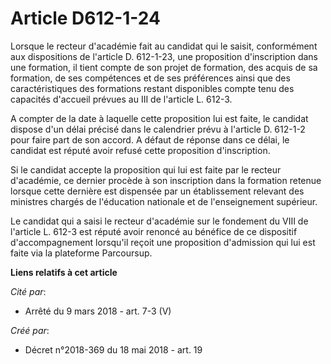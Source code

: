 # Article D612-1-24

Lorsque le recteur d'académie fait au candidat qui le saisit, conformément aux dispositions de l'article D. 612-1-23, une
proposition d'inscription dans une formation, il tient compte de son projet de formation, des acquis de sa formation, de ses
compétences et de ses préférences ainsi que des caractéristiques des formations restant disponibles compte tenu des capacités
d'accueil prévues au III de l'article L. 612-3.

A compter de la date à laquelle cette proposition lui est faite, le candidat dispose d'un délai précisé dans le calendrier
prévu à l'article D. 612-1-2 pour faire part de son accord. A défaut de réponse dans ce délai, le candidat est réputé avoir
refusé cette proposition d'inscription.

Si le candidat accepte la proposition qui lui est faite par le recteur d'académie, ce dernier procède à son inscription dans
la formation retenue lorsque cette dernière est dispensée par un établissement relevant des ministres chargés de l'éducation
nationale et de l'enseignement supérieur.

Le candidat qui a saisi le recteur d'académie sur le fondement du VIII de l'article L. 612-3 est réputé avoir renoncé au
bénéfice de ce dispositif d'accompagnement lorsqu'il reçoit une proposition d'admission qui lui est faite via la plateforme
Parcoursup.

**Liens relatifs à cet article**

_Cité par_:

  - Arrêté du 9 mars 2018 - art. 7-3 (V)

_Créé par_:

  - Décret n°2018-369 du 18 mai 2018 - art. 19
